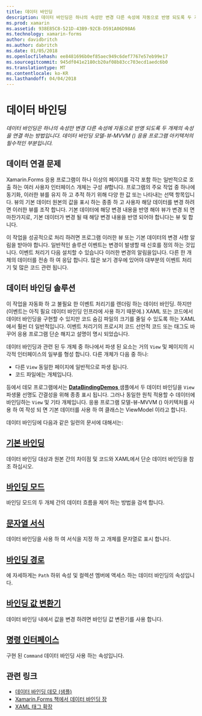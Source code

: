```yaml
---
title: 데이터 바인딩
description: 데이터 바인딩은 하나의 속성만 변경 다른 속성에 자동으로 반영 되도록 두 개체의 속성을 연결 하는 방법입니다. 데이터 바인딩 모델-뷰-MVVM () 응용 프로그램 아키텍처의 필수적인 부분입니다.
ms.prod: xamarin
ms.assetid: 938E85C8-521D-43B9-92CB-D591A06D98A6
ms.technology: xamarin-forms
author: davidbritch
ms.author: dabritch
ms.date: 01/05/2018
ms.openlocfilehash: ee8481696b0ef85aec949c6def7767e57eb99e17
ms.sourcegitcommit: 945df041e2180cb20af08b83cc703ecd1aedc6b0
ms.translationtype: MT
ms.contentlocale: ko-KR
ms.lasthandoff: 04/04/2018
---
```

# <a name="data-binding"></a>데이터 바인딩

_데이터 바인딩은 하나의 속성만 변경 다른 속성에 자동으로 반영 되도록 두 개체의 속성을 연결 하는 방법입니다. 데이터 바인딩 모델-뷰-MVVM () 응용 프로그램 아키텍처의 필수적인 부분입니다._

## <a name="the-data-linking-problem"></a>데이터 연결 문제

Xamarin.Forms 응용 프로그램이 하나 이상의 페이지를 각각 포함 하는 일반적으로 호출 하는 여러 사용자 인터페이스 개체는 구성 *뷰*합니다. 프로그램의 주요 작업 중 하나에 동기화, 이러한 뷰를 유지 하 고 추적 하기 위해 다양 한 값 또는 나타내는 선택 항목입니다. 뷰의 기본 데이터 원본의 값을 표시 하는 종종 하 고 사용자 해당 데이터를 변경 하려면 이러한 뷰를 조작 합니다. 기본 데이터에 해당 변경 내용을 반영 해야 뷰가 변경 되 면 마찬가지로, 기본 데이터가 변경 될 때 해당 변경 내용을 반영 되어야 합니다는 뷰 및 합니다.

이 작업을 성공적으로 처리 하려면 프로그램 이러한 뷰 또는 기본 데이터의 변경 사항 알림을 받아야 합니다. 일반적인 솔루션 이벤트는 변경이 발생할 때 신호를 정의 하는 것입니다. 이벤트 처리기 다음 설치할 수 있습니다 이러한 변경의 알림을입니다. 다른 한 개체의 데이터를 전송 하 여 응답 합니다. 많은 보기 경우에 있어야 대부분의 이벤트 처리기 및 많은 코드 관련 됩니다.

## <a name="the-data-binding-solution"></a>데이터 바인딩 솔루션

이 작업을 자동화 하 고 불필요 한 이벤트 처리기를 렌더링 하는 데이터 바인딩. 하지만 (이벤트는 아직 필요 데이터 바인딩 인프라에 사용 하기 때문에.) XAML 또는 코드에서 데이터 바인딩을 구현할 수 있지만 코드 숨김 파일의 크기를 줄일 수 있도록 하는 XAML에서 훨씬 더 일반적입니다. 이벤트 처리기의 프로시저 코드 선언적 코드 또는 태그도 바꾸어 응용 프로그램 단순 해지고 설명이 명시 되었습니다.

데이터 바인딩과 관련 된 두 개체 중 하나에서 파생 된 요소는 거의 `View` 및 페이지의 시각적 인터페이스의 일부를 형성 합니다. 다른 개체가 다음 중 하나:

- 다른 `View` 동일한 페이지에 일반적으로 파생 됩니다.
- 코드 파일에는 개체입니다.

등에서 데모 프로그램에서는 [ **DataBindingDemos** ](https://developer.xamarin.com/samples/xamarin-forms/DataBindingDemos/) 샘플에서 두 데이터 바인딩을 `View` 파생물 선명도 간결성을 위해 종종 표시 됩니다. 그러나 동일한 원칙 적용할 수 데이터에 바인딩하는 `View` 및 기타 개체입니다. 응용 프로그램 모델-뷰-MVVM () 아키텍처를 사용 하 여 작성 되 면 기본 데이터를 사용 하 여 클래스는 ViewModel 이라고 합니다.

데이터 바인딩에 다음과 같은 일련의 문서에 대해서는:

## <a name="basic-bindingsbasic-bindingsmd"></a>[기본 바인딩](basic-bindings.md)

데이터 바인딩 대상과 원본 간의 차이점 및 코드와 XAML에서 단순 데이터 바인딩을 참조 하십시오.

## <a name="binding-modebinding-modemd"></a>[바인딩 모드](binding-mode.md)

바인딩 모드의 두 개체 간의 데이터 흐름을 제어 하는 방법을 검색 합니다.

## <a name="string-formattingstring-formattingmd"></a>[문자열 서식](string-formatting.md)

데이터 바인딩을 사용 하 여 서식을 지정 하 고 개체를 문자열로 표시 합니다.

## <a name="binding-pathbinding-pathmd"></a>[바인딩 경로](binding-path.md)

에 자세하게는 `Path` 하위 속성 및 컬렉션 멤버에 액세스 하는 데이터 바인딩의 속성입니다.

## <a name="binding-value-convertersconvertersmd"></a>[바인딩 값 변환기](converters.md)

데이터 바인딩 내에서 값을 변경 하려면 바인딩 값 변환기를 사용 합니다.

## <a name="the-command-interfacecommandingmd"></a>[명령 인터페이스](commanding.md)

구현 된 `Command` 데이터 바인딩 사용 하는 속성입니다.



## <a name="related-links"></a>관련 링크

- [데이터 바인딩 데모 (샘플)](https://developer.xamarin.com/samples/xamarin-forms/DataBindingDemos/)
- [Xamarin.Forms 책에서 데이터 바인딩 장](~/xamarin-forms/creating-mobile-apps-xamarin-forms/summaries/chapter16.md)
- [XAML 태그 확장](~/xamarin-forms/xaml/markup-extensions/index.md)
